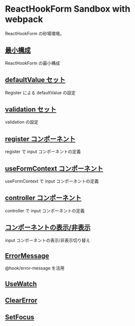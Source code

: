 # ReactHookForm Sandbox with webpack

ReactHookForm の砂場環境。

## [最小構成](https://github.com/calm1205/ReactHookForm_Sandbox/tree/main/src/1_MinimalForm)

ReactHookForm の最小構成

## [defaultValue セット](https://github.com/calm1205/ReactHookForm_Sandbox/tree/main/src/2_DefaultValueForm)

Register による defaultValue の設定

## [validation セット](https://github.com/calm1205/ReactHookForm_Sandbox/tree/main/src/3_validationForm)

validation の設定

## [register コンポーネント](https://github.com/calm1205/ReactHookForm_Sandbox/tree/main/src/4_NestedRegisterForm)

register で input コンポーネントの定義

## [useFormContext コンポーネント](https://github.com/calm1205/ReactHookForm_Sandbox/tree/main/src/5_NestedInputForm)

useFormContext で input コンポーネントの定義

## [controller コンポーネント](https://github.com/calm1205/ReactHookForm_Sandbox/tree/main/src/6_ControllerForm)

controller で input コンポーネントの定義

## [コンポーネントの表示/非表示](https://github.com/calm1205/ReactHookForm_Sandbox/tree/main/src/7_SwitchForm)

input コンポーネントの表示/非表示切り替え

## [ErrorMessage](https://github.com/calm1205/ReactHookForm_Sandbox/tree/main/src/8_ErrorMessage)

@hook/error-message を活用

## [UseWatch](https://github.com/calm1205/ReactHookForm_Sandbox/tree/main/src/9_UseWatch)

## [ClearError](https://github.com/calm1205/ReactHookForm_Sandbox/tree/main/src/10_ClearError)

## [SetFocus](https://github.com/calm1205/ReactHookForm_Sandbox/tree/main/src/11_SetFocus)
